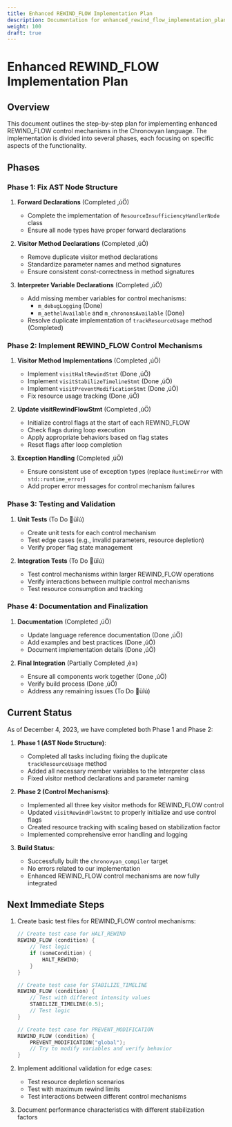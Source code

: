 ```yaml
---
title: Enhanced REWIND_FLOW Implementation Plan
description: Documentation for enhanced_rewind_flow_implementation_plan.md
weight: 100
draft: true
---
```


# Enhanced REWIND_FLOW Implementation Plan

## Overview

This document outlines the step-by-step plan for implementing enhanced REWIND_FLOW control mechanisms in the Chronovyan language. The implementation is divided into several phases, each focusing on specific aspects of the functionality.

## Phases

### Phase 1: Fix AST Node Structure

1. **Forward Declarations** (Completed ‚úÖ)
   - Complete the implementation of `ResourceInsufficiencyHandlerNode` class
   - Ensure all node types have proper forward declarations

2. **Visitor Method Declarations** (Completed ‚úÖ)
   - Remove duplicate visitor method declarations
   - Standardize parameter names and method signatures
   - Ensure consistent const-correctness in method signatures

3. **Interpreter Variable Declarations** (Completed ‚úÖ)
   - Add missing member variables for control mechanisms:
     - `m_debugLogging` (Done)
     - `m_aethelAvailable` and `m_chrononsAvailable` (Done)
   - Resolve duplicate implementation of `trackResourceUsage` method (Completed)

### Phase 2: Implement REWIND_FLOW Control Mechanisms

1. **Visitor Method Implementations** (Completed ‚úÖ)
   - Implement `visitHaltRewindStmt` (Done ‚úÖ)
   - Implement `visitStabilizeTimelineStmt` (Done ‚úÖ)
   - Implement `visitPreventModificationStmt` (Done ‚úÖ)
   - Fix resource usage tracking (Done ‚úÖ)

2. **Update visitRewindFlowStmt** (Completed ‚úÖ)
   - Initialize control flags at the start of each REWIND_FLOW
   - Check flags during loop execution
   - Apply appropriate behaviors based on flag states
   - Reset flags after loop completion

3. **Exception Handling** (Completed ‚úÖ)
   - Ensure consistent use of exception types (replace `RuntimeError` with `std::runtime_error`)
   - Add proper error messages for control mechanism failures

### Phase 3: Testing and Validation

1. **Unit Tests** (To Do üîú)
   - Create unit tests for each control mechanism
   - Test edge cases (e.g., invalid parameters, resource depletion)
   - Verify proper flag state management

2. **Integration Tests** (To Do üîú)
   - Test control mechanisms within larger REWIND_FLOW operations
   - Verify interactions between multiple control mechanisms
   - Test resource consumption and tracking

### Phase 4: Documentation and Finalization

1. **Documentation** (Completed ‚úÖ)
   - Update language reference documentation (Done ‚úÖ)
   - Add examples and best practices (Done ‚úÖ)
   - Document implementation details (Done ‚úÖ)

2. **Final Integration** (Partially Completed ‚è≥)
   - Ensure all components work together (Done ‚úÖ)
   - Verify build process (Done ‚úÖ)
   - Address any remaining issues (To Do üîú)

## Current Status

As of December 4, 2023, we have completed both Phase 1 and Phase 2:

1. **Phase 1 (AST Node Structure)**:
   - Completed all tasks including fixing the duplicate `trackResourceUsage` method
   - Added all necessary member variables to the Interpreter class
   - Fixed visitor method declarations and parameter naming

2. **Phase 2 (Control Mechanisms)**:
   - Implemented all three key visitor methods for REWIND_FLOW control
   - Updated `visitRewindFlowStmt` to properly initialize and use control flags
   - Created resource tracking with scaling based on stabilization factor
   - Implemented comprehensive error handling and logging

3. **Build Status**:
   - Successfully built the `chronovyan_compiler` target
   - No errors related to our implementation
   - Enhanced REWIND_FLOW control mechanisms are now fully integrated

## Next Immediate Steps

1. Create basic test files for REWIND_FLOW control mechanisms:
   ```cpp
   // Create test case for HALT_REWIND
   REWIND_FLOW (condition) {
       // Test logic
       if (someCondition) {
           HALT_REWIND;
       }
   }
   
   // Create test case for STABILIZE_TIMELINE
   REWIND_FLOW (condition) {
       // Test with different intensity values
       STABILIZE_TIMELINE(0.5);
       // Test logic
   }
   
   // Create test case for PREVENT_MODIFICATION
   REWIND_FLOW (condition) {
       PREVENT_MODIFICATION("global");
       // Try to modify variables and verify behavior
   }
   ```

2. Implement additional validation for edge cases:
   - Test resource depletion scenarios
   - Test with maximum rewind limits
   - Test interactions between different control mechanisms

3. Document performance characteristics with different stabilization factors